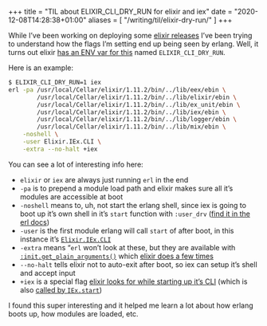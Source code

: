 +++
title = "TIL about ELIXIR_CLI_DRY_RUN for elixir and iex"
date = "2020-12-08T14:28:38+01:00"
aliases = [
  "/writing/til/elixir-dry-run/"
]
+++

While I’ve been working on deploying some [elixir releases][] I’ve been trying to understand how the flags I’m setting end up being seen by erlang. Well, it turns out elixir [has an ENV var for this][var] named `ELIXIR_CLI_DRY_RUN`.

[elixir releases]: https://hexdocs.pm/mix/Mix.Tasks.Release.html
[var]: https://github.com/elixir-lang/elixir/blob/76d245b6081c53228bf99fc1494add5de7872065/bin/elixir#L227

Here is an example:

```sh
$ ELIXIR_CLI_DRY_RUN=1 iex
erl -pa /usr/local/Cellar/elixir/1.11.2/bin/../lib/eex/ebin \
		/usr/local/Cellar/elixir/1.11.2/bin/../lib/elixir/ebin \
		/usr/local/Cellar/elixir/1.11.2/bin/../lib/ex_unit/ebin \
		/usr/local/Cellar/elixir/1.11.2/bin/../lib/iex/ebin \
		/usr/local/Cellar/elixir/1.11.2/bin/../lib/logger/ebin \
		/usr/local/Cellar/elixir/1.11.2/bin/../lib/mix/ebin \
	-noshell \
	-user Elixir.IEx.CLI \
	-extra --no-halt +iex
```

You can see a lot of interesting info here:

* `elixir` or `iex` are always just running `erl` in the end
* `-pa` is to prepend a module load path and elixir makes sure all it’s modules are accessible at boot
* `-noshell` means to, uh, not start the erlang shell, since iex is going to boot up it’s own shell in it’s `start` function with `:user_drv` ([find it in the erl docs](https://erlang.org/doc/man/erl.html))
* `-user` is the first module erlang will call `start` of after boot, in this instance it’s [`Elixir.IEx.CLI`](https://github.com/elixir-lang/elixir/blob/76d245b6081c53228bf99fc1494add5de7872065/lib/iex/lib/iex/cli.ex#L52)
* `-extra` means “`erl` won’t look at these, but they are available with [`:init.get_plain_arguments()`](https://erlang.org/doc/man/init.html#get_plain_arguments-0) which [elixir does a few times](https://github.com/elixir-lang/elixir/search?q=get_plain_arguments)
* `--no-halt` tells elixir not to auto-exit after boot, so iex can setup it’s shell and accept input
* `+iex` is a special flag [elixir looks for while starting up it’s CLI](https://github.com/elixir-lang/elixir/blob/76d245b6081c53228bf99fc1494add5de7872065/lib/elixir/lib/kernel/cli.ex#L301) (which is also [called by `IEx.start`](https://github.com/elixir-lang/elixir/blob/76d245b6081c53228bf99fc1494add5de7872065/lib/iex/lib/iex/cli.ex#L127))

I found this super interesting and it helped me learn a lot about how erlang boots up, how modules are loaded, etc.
